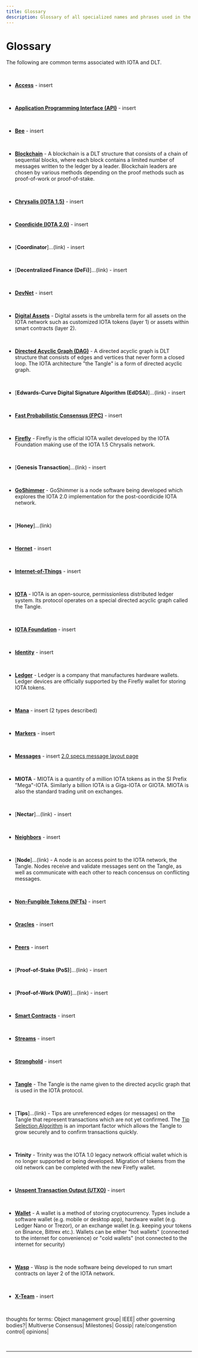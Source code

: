 ```yaml
---
title: Glossary
description: Glossary of all specialized names and phrases used in the IOTA Technology. If you dont understand a wording you will find answers here.
---
```



# Glossary 
The following are common terms associated with IOTA and DLT.

<br/>

- [**Access**](https://wiki.iota.org/docs/use/access/secure-access-control) - insert

<br/>

- [**Application Programming Interface (API)**](https://wiki.iota.org/iota.rs/libraries/overview) - insert

<br/>

- [**Bee**](https://wiki.iota.org/bee/welcome) - insert

<br/>

- [**Blockchain**](https://wiki.iota.org/docs/learn/about-iota/an-introduction-to-iota#the-blockchain-data-structure) - A blockchain is a DLT structure that consists of a chain of sequential blocks, where each block contains a limited number of messages written to the ledger by a leader. Blockchain leaders are chosen by various methods depending on the proof methods such as proof-of-work or proof-of-stake.

<br/>

- [**Chrysalis (IOTA 1.5)**](https://wiki.iota.org/docs/learn/networks/iota-1.5-chrysalis) - insert

<br/>

- [**Coordicide (IOTA 2.0)**](https://wiki.iota.org/docs/learn/networks/iota-2.0-coordicide) - insert

<br/>

- [**Coordinator**]...(link) - insert

<br/>

- [**Decentralized Finance (DeFi)**]...(link) - insert

<br/>

- [**DevNet**](https://wiki.iota.org/chrysalis-docs/devnet) - insert

<br/>

- [**Digital Assets**](https://wiki.iota.org/docs/use/use-cases/digital-assets) - Digital assets is the umbrella term for all assets on the IOTA network such as customized IOTA tokens (layer 1) or assets within smart contracts (layer 2). 

<br/>

- [**Directed Acyclic Graph (DAG)**](https://wiki.iota.org/docs/learn/about-iota/an-introduction-to-iota#the-tangle-data-structure) - A directed acyclic graph is DLT structure that consists of edges and vertices that never form a closed loop. The IOTA architecture "the Tangle" is a form of directed acyclic graph. 

<br/>

- [**Edwards-Curve Digital Signature Algorithm (EdDSA)**]...(link) - insert

<br/>

- [**Fast Probabilistic Consensus (FPC)**](https://wiki.iota.org/IOTA-2.0-Research-Specifications/6.3%20Fast%20Probabilistic%20Consensus) - insert

<br/>

- [**Firefly**](https://wiki.iota.org/docs/learn/wallets/firefly-wallet) - Firefly is the official IOTA wallet developed by the IOTA Foundation making use of the IOTA 1.5 Chrysalis network. 

<br/>

- [**Genesis Transaction**]...(link) - insert

<br/>

- [**GoShimmer**](https://wiki.iota.org/goshimmer/welcome) - GoShimmer is a node software being developed which explores the IOTA 2.0 implementation for the post-coordicide IOTA network.

<br/>

- [**Honey**]...(link)

<br/>

- [**Hornet**](https://wiki.iota.org/hornet/welcome) - insert

<br/>

- [**Internet-of-Things**](https://wiki.iota.org/docs/use/use-cases/internet-of-things) - insert

<br/>

- [**IOTA**](https://iota.org/) - IOTA is an open-source, permissionless distributed ledger system. Its protocol operates on a special directed acyclic graph called the Tangle. 

<br/>

- [**IOTA Foundation**](https://www.iota.org/foundation/vision-and-mission) - insert

<br/>

- [**Identity**](https://wiki.iota.org/docs/use/identity/enabling-privacy-and-trust) - insert

<br/>

- [**Ledger**](https://www.ledger.com/) - Ledger is a company that manufactures hardware wallets. Ledger devices are officially supported by the Firefly wallet for storing IOTA tokens. 

<br/>

- [**Mana**](https://wiki.iota.org/IOTA-2.0-Research-Specifications/5.3%20Mana) - insert (2 types described)

<br/>

- [**Markers**](https://wiki.iota.org/IOTA-2.0-Research-Specifications/4.7%20Markers) - insert

<br/>

- [**Messages**](https://wiki.iota.org/docs/learn/about-iota/messages) - insert [2.0 specs message layout page](https://wiki.iota.org/IOTA-2.0-Research-Specifications/2.2%20Message%20Layout) 

<br/>

- **MIOTA** - MIOTA is a quantity of a million IOTA tokens as in the SI Prefix "Mega"-IOTA. Similarly a billion IOTA is a Giga-IOTA or GIOTA. MIOTA is also the standard trading unit on exchanges. 

<br/>

- [**Nectar**]...(link) - insert

<br/>

- [**Neighbors**](https://wiki.iota.org/IOTA-2.0-Research-Specifications/3.4%20Neighbor%20Selection) - insert

<br/>

- [**Node**]...(link) - A node is an access point to the IOTA network, the Tangle. Nodes receive and validate messages sent on the Tangle, as well as communicate with each other to reach concensus on conflicting messages. 

<br/>

- [**Non-Fungible Tokens (NFTs)**](https://wiki.iota.org/docs/use/use-cases/nfts) - insert

<br/>

- [**Oracles**](https://wiki.iota.org/docs/use/oracles/trust-in-real-world-data) - insert

<br/>

- [**Peers**](https://wiki.iota.org/IOTA-2.0-Research-Specifications/3.3%20Peer%20Discovery) - insert

<br/>

- [**Proof-of-Stake (PoS)**]...(link) - insert

<br/>

- [**Proof-of-Work (PoW)**]...(link) - insert

<br/>

- [**Smart Contracts**](https://wiki.iota.org/docs/use/smart-contracts/programmable-contracts/) - insert

<br/>

- [**Streams**](https://wiki.iota.org/docs/use/streams/encrypted-data-comms) - insert

<br/>

- [**Stronghold**](https://wiki.iota.org/docs/use/stronghold/protecting-your-secrets) - insert

<br/>

- [**Tangle**](https://wiki.iota.org/docs/learn/about-iota/an-introduction-to-iota#the-tangle-data-structure) - The Tangle is the name given to the directed acyclic graph that is used in the IOTA protocol. 

<br/>

- [**Tips**]...(link) - Tips are unreferenced edges (or messages) on the Tangle that represent transactions which are not yet confirmed. The [Tip Selection Algorithm](https://wiki.iota.org/IOTA-2.0-Research-Specifications/4.3%20Tip%20Selection%20Algorithm) is an important factor which allows the Tangle to grow securely and to confirm transactions quickly.

<br/>

- **Trinity** - Trinity was the IOTA 1.0 legacy network official wallet which is no longer supported or being developed. Migration of tokens from the old network can be completed with the new Firefly wallet.

<br/>

- [**Unspent Transaction Output (UTXO)**](https://wiki.iota.org/IOTA-2.0-Research-Specifications/5.1%20UTXO) - insert

<br/>

- [**Wallet**](https://wiki.iota.org/docs/learn/wallets/what-is-a-wallet) - A wallet is a method of storing cryptocurrency. Types include a software wallet (e.g. mobile or desktop app), hardware wallet (e.g. Ledger Nano or Trezor), or an exchange wallet (e.g. keeping your tokens on Binance, Bittrex etc.). Wallets can be either "hot wallets" (connected to the internet for convenience) or "cold wallets" (not connected to the internet for security)

<br/>

- [**Wasp**](https://wiki.iota.org/wasp/welcome) - Wasp is the node software being developed to run smart contracts on layer 2 of the IOTA network. 

<br/>

- [**X-Team**](https://iotaexperience.team/) - insert

<br/>




thoughts for terms: 
Object management group| 
IEEE| 
other governing bodies?| 
Multiverse Consensus| 
Milestones| 
Gossip| 
rate/congenstion control| 
opinions| 


<br/>

----

<br/>
